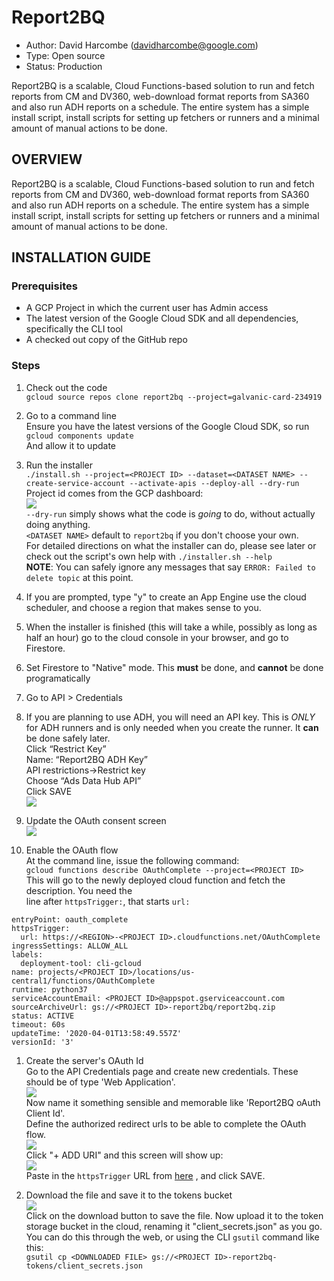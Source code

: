 # Report2BQ

* Author: David Harcombe (davidharcombe@google.com)
* Type: Open source
* Status: Production

Report2BQ is a scalable, Cloud Functions-based solution to run and fetch
reports from CM and DV360, web-download format reports from SA360 and also
run ADH reports on a schedule.
The entire system has a simple install script, install scripts for setting
up fetchers or runners and a minimal amount of manual actions to be done.

## OVERVIEW

Report2BQ is a scalable, Cloud Functions-based solution to run and fetch
reports from CM and DV360, web-download format reports from SA360 and also
run ADH reports on a schedule.
The entire system has a simple install script, install scripts for setting
up fetchers or runners and a minimal amount of manual actions to be done.

## INSTALLATION GUIDE

### Prerequisites

* A GCP Project in which the current user has Admin access
* The latest version of the Google Cloud SDK and all dependencies, specifically
  the CLI tool
* A checked out copy of the GitHub repo

### Steps

1. Check out the code \
  `gcloud source repos clone report2bq --project=galvanic-card-234919`

1. Go to a command line \
Ensure you have the latest versions of the Google Cloud SDK, so run \
`gcloud components update` \
And allow it to update

1. Run the installer \
`./install.sh --project=<PROJECT ID> --dataset=<DATASET NAME> --create-service-account --activate-apis --deploy-all --dry-run` \
Project id comes from the GCP dashboard: \
![](screenshots/1-project_id.png) \
`--dry-run` simply shows what the code is _going_ to do, without actually doing anything.  
`<DATASET NAME>` default to `report2bq` if you don't choose your own.  
For detailed directions on what the installer can do, please see later or check out the script's own help with
`./installer.sh --help` \
**NOTE**: You can safely ignore any messages that say `ERROR: Failed to delete topic` at this point.

1. If you are prompted, type "y" to create an App Engine use the cloud scheduler, and choose a region  that makes
sense to you.

1. When the installer is finished (this will take a while, possibly as long as half an hour) go to the cloud console
in your browser, and go to Firestore.

1. Set Firestore to "Native" mode. This **must** be done, and **cannot** be done programatically

1. Go to API > Credentials

1. If you are planning to use ADH, you will need an API key. This is *ONLY* for ADH runners and is only needed
when you create the runner. It **can** be done safely later. \
Click “Restrict Key” \
Name: “Report2BQ ADH Key” \
API restrictions->Restrict key \
Choose “Ads Data Hub API” \
Click SAVE \
![](screenshots/3-API_Key.png)

1. Update the OAuth consent screen \
![](screenshots/2-OAuth_consent.png)

1. Enable the OAuth flow[](#https-trigger) \
At the command line, issue the following command:  
`gcloud functions describe OAuthComplete --project=<PROJECT ID>`  \
This will go to the newly deployed cloud function and fetch the description. You need the  
line after `httpsTrigger:`, that starts `url:` 
```availableMemoryMb: 256
entryPoint: oauth_complete
httpsTrigger:
  url: https://<REGION>-<PROJECT ID>.cloudfunctions.net/OAuthComplete
ingressSettings: ALLOW_ALL
labels:
  deployment-tool: cli-gcloud
name: projects/<PROJECT ID>/locations/us-central1/functions/OAuthComplete
runtime: python37
serviceAccountEmail: <PROJECT ID>@appspot.gserviceaccount.com
sourceArchiveUrl: gs://<PROJECT ID>-report2bq/report2bq.zip
status: ACTIVE
timeout: 60s
updateTime: '2020-04-01T13:58:49.557Z'
versionId: '3'
```

1. Create the server's OAuth Id \
Go to the API Credentials page and create new credentials. These should be of type
'Web Application'. \
![](screenshots/4-OAuthClientId.png) \
Now name it something sensible and memorable like 'Report2BQ oAuth Client Id'. \
Define the authorized redirect urls to be able to complete the OAuth flow.\
![](screenshots/6-RedirectURI.png) \
Click "+ ADD URI"  and this screen will show up: \
![](screenshots/7-OAuthRedirectURI.png) \
Paste in the `httpsTrigger` URL from [here](#https-trigger) , and click SAVE.

1. Download the file and save it to the tokens bucket \
![](screenshots/5-OAuth_client.png) \
Click on the download button to save the file. Now upload it to the token storage bucket in the
cloud, renaming it "client_secrets.json" as you go. You can do this through the web, or using the
CLI `gsutil` command like this: \
`gsutil cp <DOWNLOADED FILE> gs://<PROJECT ID>-report2bq-tokens/client_secrets.json`
